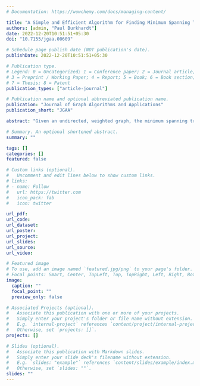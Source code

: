 ```yaml
---
# Documentation: https://wowchemy.com/docs/managing-content/

title: "A Simple and Efficient Algorithm for Finding Minimum Spanning Tree Replacement Edges"
authors: [admin, "Paul Burkhardt"]
date: 2022-12-20T10:51:51+05:30
doi: "10.7155/jgaa.00609"

# Schedule page publish date (NOT publication's date).
publishDate: 2022-12-20T10:51:51+05:30

# Publication type.
# Legend: 0 = Uncategorized; 1 = Conference paper; 2 = Journal article;
# 3 = Preprint / Working Paper; 4 = Report; 5 = Book; 6 = Book section;
# 7 = Thesis; 8 = Patent
publication_types: ["article-journal"]

# Publication name and optional abbreviated publication name.
publication: "Journal of Graph Algorithms and Applications"
publication_short: "JGAA"

abstract: "Given an undirected, weighted graph, the minimum spanning tree (MST)is a tree that connects all of the vertices of the graph with minimum sum of edge weights. In real world applications, network designers often seek to quickly find a replacement edge for each edge in the MST. For example, when a traffic accident closes a road in a transportation network, or a line goes down in a communication network, the replacement edge may reconnect the MST at lowest cost. In the paper, we consider the case of finding the lowest cost replacement edge for each edge of the MST. A previous algorithm by Tarjan takes O{m \alpha(m, n)} time and space, where $\alpha(m, n)$ is the inverse Ackermann's function. Given the MST and sorted non-tree edges, our algorithm is the first practical algorithm that runs in O(m+n) time and O(m+n) space to find all replacement edges. Additionally, since the most vital edge is the tree edge whose removal causes the highest cost, our algorithm finds it in linear time."

# Summary. An optional shortened abstract.
summary: ""

tags: []
categories: []
featured: false

# Custom links (optional).
#   Uncomment and edit lines below to show custom links.
# links:
# - name: Follow
#   url: https://twitter.com
#   icon_pack: fab
#   icon: twitter

url_pdf:
url_code:
url_dataset:
url_poster:
url_project:
url_slides:
url_source:
url_video:

# Featured image
# To use, add an image named `featured.jpg/png` to your page's folder. 
# Focal points: Smart, Center, TopLeft, Top, TopRight, Left, Right, BottomLeft, Bottom, BottomRight.
image:
  caption: ""
  focal_point: ""
  preview_only: false

# Associated Projects (optional).
#   Associate this publication with one or more of your projects.
#   Simply enter your project's folder or file name without extension.
#   E.g. `internal-project` references `content/project/internal-project/index.md`.
#   Otherwise, set `projects: []`.
projects: []

# Slides (optional).
#   Associate this publication with Markdown slides.
#   Simply enter your slide deck's filename without extension.
#   E.g. `slides: "example"` references `content/slides/example/index.md`.
#   Otherwise, set `slides: ""`.
slides: ""
---
```

